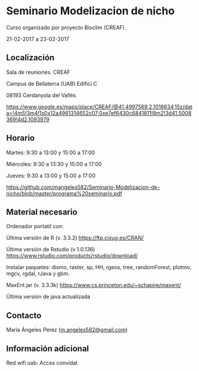 # Seminario Modelizacion de nicho

Curso organizado por proyecto Bioclim (CREAF).

21-02-2017 a 23-02-2017

## Localización

Sala de reuniones. CREAF

Campus de Bellaterra (UAB) Edifici C

08193 Cerdanyola del Vallès

https://www.google.es/maps/place/CREAF/@41.4997569,2.1016634,15z/data=!4m5!3m4!1s0x12a4961314652c07:0xe7ef6430c6841811!8m2!3d41.5008369!4d2.1093979

## Horario

Martes: 9:30 a 13:00 y 15:00 a 17:00

Miércoles: 9:30 a 13:30 y 15:00 a 17:00

Jueves: 9:30 a 13:00 y 15:00 a 17:00

https://github.com/mangeles582/Seminario-Modelizacion-de-nicho/blob/master/programa%20seminario.pdf

## Material necesario

Ordenador portatil con:

Última versión de R (v. 3.3.2) https://ftp.cixug.es/CRAN/

Última versión de Rstudio (v 1.0.136) https://www.rstudio.com/products/rstudio/download/

Instalar paquetes: dismo, raster, sp, HH, rgeos, tree, randomForest, plotmo, mgcv, rgdal, rJava y gbm.

MaxEnt.jar (v. 3.3.3k) https://www.cs.princeton.edu/~schapire/maxent/

Última versión de java actualizada

## Contacto

María Ángeles Pérez (m.angeles582@gmail.com)

## Información adicional

Red wifi uab: Acces convidat

